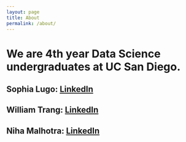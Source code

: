 ```yaml
---
layout: page
title: About
permalink: /about/
---
```


# We are 4th year Data Science undergraduates at UC San Diego.

## Sophia Lugo: <a href="https://www.linkedin.com/in/sophia-lugo/">LinkedIn</a>

## William Trang: <a href="url">LinkedIn</a>

## Niha Malhotra: <a href="url">LinkedIn</a>

